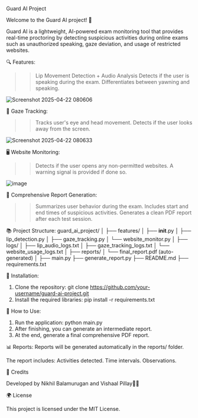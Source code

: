 Guard AI Project

Welcome to the Guard AI project! 🚨

Guard AI is a lightweight, AI-powered exam monitoring tool that provides real-time proctoring by detecting suspicious activities during online exams such as unauthorized speaking, gaze deviation, and usage of restricted websites.

🔍 Features:

>> Lip Movement Detection + Audio Analysis
>> Detects if the user is speaking during the exam.
>> Differentiates between yawning and speaking.


![Screenshot 2025-04-22 080606](https://github.com/user-attachments/assets/593bdd54-aefe-4661-9372-23dd122bc329)



👀 Gaze Tracking:

>> Tracks user's eye and head movement.
>> Detects if the user looks away from the screen.

![Screenshot 2025-04-22 080633](https://github.com/user-attachments/assets/02e1a10c-1b59-42de-b5d4-9909a570e5ee)



🖥️ Website Monitoring:

>> Detects if the user opens any non-permitted websites.
>> A warning signal is provided if done so.

![image](https://github.com/user-attachments/assets/9483937b-ed4f-49f1-bffe-576b46809111)



📂 Comprehensive Report Generation:

>> Summarizes user behavior during the exam.
>> Includes start and end times of suspicious activities.
>> Generates a clean PDF report after each test session.

📚 Project Structure:
guard_ai_project/
│
├── features/
│   ├── __init__.py
│   ├── lip_detection.py
│   ├── gaze_tracking.py
│   └── website_monitor.py
│
├── logs/
│   ├── lip_audio_logs.txt
│   ├── gaze_tracking_logs.txt
│   └── website_usage_logs.txt
│
├── reports/
│   └── final_report.pdf (auto-generated)
│
├── main.py
├── generate_report.py
├── README.md
├── requirements.txt

🔧 Installation:
1. Clone the repository: git clone https://github.com/your-username/guard-ai-project.git
2. Install the required libraries: pip install -r requirements.txt

📅 How to Use:
1. Run the application: python main.py
2. After finishing, you can generate an intermediate report.
3. At the end, generate a final comprehensive PDF report.

📊 Reports:
Reports will be generated automatically in the reports/ folder.

The report includes:
Activities detected.
Time intervals.
Observations.

🎉 Credits

Developed by Nikhil Balamurugan and Vishaal Pillay👨‍💻

🌍 License

This project is licensed under the MIT License.
